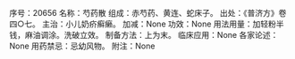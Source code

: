 序号：20656
名称：芍药散
组成：赤芍药、黄连、蛇床子。
出处：《普济方》卷四○七。
主治：小儿奶疥癣癞。
加减：None
功效：None
用法用量：加轻粉半钱，麻油调涂。洗破立效。
制备方法：上为末。
临床应用：None
各家论述：None
用药禁忌：忌幼风物。
附注：None
